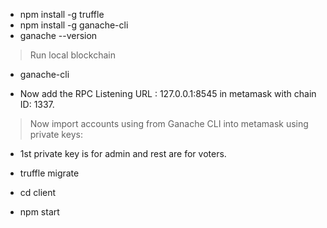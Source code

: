 - npm install -g truffle
- npm install -g ganache-cli
- ganache --version

> Run local blockchain

- ganache-cli

- Now add the RPC Listening URL : 127.0.0.1:8545 in metamask with chain ID: 1337.

> Now import accounts using from Ganache CLI into metamask using private keys:

- 1st private key is for admin and rest are for voters.

- truffle migrate

- cd client
- npm start
